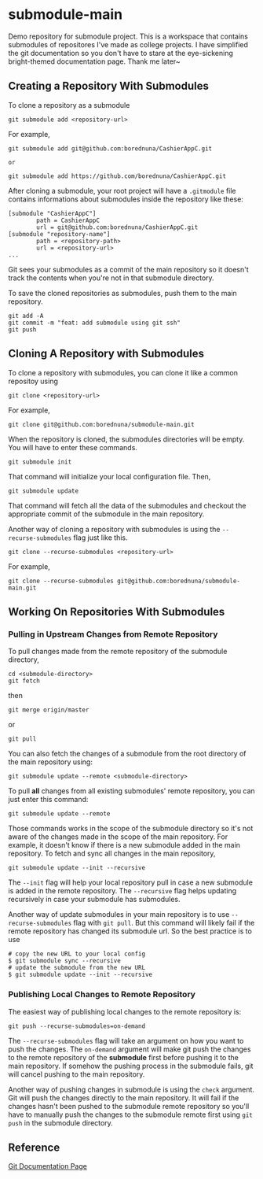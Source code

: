 # submodule-main

Demo repository for submodule project. This is a workspace that contains submodules of repositores I've made as college projects. I have simplified the git documentation so you don't have to stare at the eye-sickening bright-themed documentation page. Thank me later~

## Creating a Repository With Submodules
To clone a repository as a submodule
```
git submodule add <repository-url>
```
For example,
```
git submodule add git@github.com:borednuna/CashierAppC.git

or

git submodule add https://github.com/borednuna/CashierAppC.git
```
After cloning a submodule, your root project will have a ```.gitmodule``` file contains informations about submodules inside the repository like these:
```
[submodule "CashierAppC"]
        path = CashierAppC
        url = git@github.com:borednuna/CashierAppC.git
[submodule "repository-name"]
        path = <repository-path>
        url = <repository-url>
...
```
Git sees your submodules as a commit of the main repository so it doesn't track the contents when you're not in that submodule directory.

To save the cloned repositories as submodules, push them to the main repository.
```
git add -A
git commit -m "feat: add submodule using git ssh"
git push
```

## Cloning A Repository with Submodules
To clone a repository with submodules, you can clone it like a common repositoy using
```
git clone <repository-url>
```
For example,
```
git clone git@github.com:borednuna/submodule-main.git
```
When the repository is cloned, the submodules directories will be empty. You will have to enter these commands.
```
git submodule init
```
That command will initialize your local configuration file. Then,
```
git submodule update
```
That command will fetch all the data of the submodules and checkout the appropriate commit of the submodule in the main repository.

Another way of cloning a repository with submodules is using the ```--recurse-submodules``` flag just like this.
```
git clone --recurse-submodules <repository-url>
```
For example,
```
git clone --recurse-submodules git@github.com:borednuna/submodule-main.git
```

## Working On Repositories With Submodules
### Pulling in Upstream Changes from Remote Repository
To pull changes made from the remote repository of the submodule directory,
```
cd <submodule-directory>
git fetch
```
then
```
git merge origin/master
```
or
```
git pull
```
You can also fetch the changes of a submodule from the root directory of the main repository using:
```
git submodule update --remote <submodule-directory>
```
To pull __all__ changes from all existing submodules' remote repository, you can just enter this command:
```
git submodule update --remote
```

Those commands works in the scope of the submodule directory so it's not aware of the changes made in the scope of the main repository. For example, it doesn't know if there is a new submodule added in the main repository. To fetch and sync all changes in the main repository,
```
git submodule update --init --recursive
```
The ```--init``` flag will help your local repository pull in case a new submodule is added in the remote repository. The ```--recursive``` flag helps updating recursively in case your submodule has submodules.

Another way of update submodules in your main repository is to use ```--recurse-submodules``` flag with ```git pull```. But this command will likely fail if the remote repository has changed its submodule url. So the best practice is to use
```
# copy the new URL to your local config
$ git submodule sync --recursive
# update the submodule from the new URL
$ git submodule update --init --recursive
```

### Publishing Local Changes to Remote Repository
The easiest way of publishing local changes to the remote repository is:
```
git push --recurse-submodules=on-demand
```
The ```--recurse-submodules``` flag will take an argument on how you want to push the changes. The ```on-demand``` argument will make git push the changes to the remote repository of the __submodule__ first before pushing it to the main repository. If somehow the pushing process in the submodule fails, git will cancel pushing to the main repository.

Another way of pushing changes in submodule is using the ```check``` argument. Git will push the changes directly to the main repository. It will fail if the changes hasn't been pushed to the submodule remote repository so you'll have to manually push the changes to the submodule remote first using ```git push``` in the submodule directory.

## Reference
[Git Documentation Page](https://git-scm.com/book/en/v2/Git-Tools-Submodules)